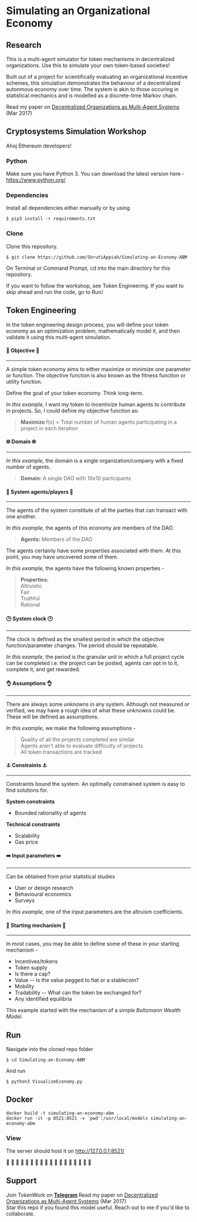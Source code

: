 # Simulating an Organizational Economy

Research
------------
This is a multi-agent simulator for token mechanisms in decentralized organizations. Use this to simulate your own token-based societies!

Built out of a project for scientifically evaluating an organizational incentive schemes, this simulation demonstrates the behaviour of a decentralized autonmous economy over time. The system is akin to those occuring in statistical mechanics and is modelled as a discrete-time Markov chain. 

Read my paper on [Decentralized Organizations as Multi-Agent Systems](https://www.researchgate.net/publication/319875145_Decentralized_Organizations_as_Multi-Agent_Systems_-_A_Complex_Systems_Perspective "Decentralized Organizations as Multi-Agent Systems") (Mar 2017)


## Cryptosystems Simulation Workshop
Ahoj Ethereum developers! 

### Python
Make sure you have Python 3. You can download the latest version here - https://www.python.org/

### Dependencies
Install all dependencies either manually or by using
```
$ pip3 install -r requirements.txt
```

### Clone
Clone this repository.
```
$ git clone https://github.com/ShrutiAppiah/Simulating-an-Economy-ABM
```
On Terminal or Command Prompt, cd into the main directory for this repository.

If you want to follow the workshop, see Token Engineering. If you want to skip ahead and run the code, go to Run/

## Token Engineering 
In the token engineering design process, you will define your token economy as an optimization problem, mathematically model it, and then validate it using this multi-agent simulation.

#### :rocket: Objective :rocket:
----
A simple token economy aims to either maximize or minimize one parameter or function. The objective function is also known as the fitness function or utility function. 

Define the goal of your token economy. Think long-term.

<i> In this example, </i> I want my token to incentivize human agents to contribute in projects. 
So, I could define my objective function as:

>  <b> Maximize </b> f(x) = Total number of human agents participating in a project in each iteration  

#### :globe_with_meridians: Domain :globe_with_meridians:
----
<i> In this example, </i> the domain is a single organization/company with a fixed number of agents.

> <b> Domain: </b> A single DAO with 10x10 participants

#### :couple: System agents/players :couple:
----
The agents of the system constitute of all the parties that can transact with one another. 

<i> In this example, </i> the agents of this economy are members of the DAO.

> <b> Agents: </b> Members of the DAO

The agents certainly have some properties associated with them. At this point, you may have uncovered some of them. 

<i> In this example, </i> the agents have the following known properties -

> <b> Properties: </b>
> <br> Altruistic
> <br> Fair 
> <br> Truthful
> <br> Rational

#### :clock2: System clock :clock2:
----
The clock is defined as the smallest period in which the objective function/parameter changes.  The period should be repeatable.

<i> In this example, </i> the period is the granular unit in which a full project cycle can be completed i.e. the project can be posted, agents can opt in to it, complete it, and get rewarded. 

#### :ok_hand: Assumptions :ok_hand:
----
There are always some unknowns in any system. Although not measured or verified, we may have a rough idea of what these unknowns could be. These will be defined as assumptions. 

<i> In this example, </i> we make the following assumptions -
> Quality of all the projects completed are similar
> <br> Agents aren't able to evaluate difficulty of projects
> <br> All token transactions are tracked


#### :anchor: Constraints :anchor:
----
Constraints bound the system. An optimally constrained system is easy to find solutions for. 

<b> System constraints </b>
- Bounded rationality of agents

<b> Technical constraints </b>
- Scalability
- Gas price

#### :arrow_right: Input parameters :arrow_right:
----
Can be obtained from prior statistical studies
- User or design research
- Behavioural economics
- Surveys

<i> In this example, </i> one of the input parameters are the altruism coefficients.

#### :beginner: Starting mechanism :beginner:
----

In most cases, you may be able to define some of these in your starting mechanism -
- Incentives/tokens
- Token supply
- Is there a cap?
- Value 
-- Is the value pegged to fiat or a stablecoin?
- Mobility
- Tradability
-- What can the token be exchanged for?
- Any identified equilibria

This example started with the mechanism of a simple <i> Boltzmann Wealth Model. </i> 

## Run
Navigate into the cloned repo folder 
```
$ cd Simulating-an-Economy-ABM
```
And run
```
$ python3 VisualizeEconomy.py
```

## Docker

```
docker build -t simulating-an-economy-abm .
docker run -it -p 8521:8521 -v `pwd`:/usr/local/models simulating-an-economy-abm
```

### View
The server should host it on http://127.0.0.1:8521/

:checkered_flag: :checkered_flag: :checkered_flag: :checkered_flag: :checkered_flag: :checkered_flag: :checkered_flag: :checkered_flag: :checkered_flag: :checkered_flag: :checkered_flag: :checkered_flag: :checkered_flag: :checkered_flag: :checkered_flag: :checkered_flag: :checkered_flag: :checkered_flag: 

## Support
Join TokenWork on <b> [Telegram](https://t.me/joinchat/Hwj46xFpeQc_s1PYSQpwJw) </b>
Read my paper on [Decentralized Organizations as Multi-Agent Systems](https://www.researchgate.net/publication/319875145_Decentralized_Organizations_as_Multi-Agent_Systems_-_A_Complex_Systems_Perspective "Decentralized Organizations as Multi-Agent Systems") (Mar 2017)
<br> Star this repo if you found this model useful. Reach out to me if you'd like to collaborate.

